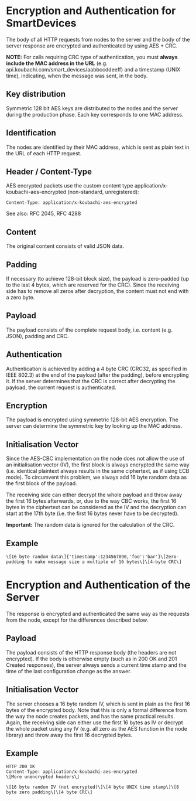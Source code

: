 # Encryption and Authentication for SmartDevices

The body of all HTTP requests from nodes to the server and the body of
the server response are encrypted and authenticated by using AES + CRC.

**NOTE:** For calls requiring CRC type of authentication, you must
**always include the MAC address in the URL** (e.g.
api.koubachi.com/smart\_devices/aabbccddeeff) and a timestamp (UNIX
time), indicating, when the message was sent, in the body.

## Key distribution

Symmetric 128 bit AES keys are distributed to the nodes and the server
during the production phase. Each key corresponds to one MAC address.

## Identification

The nodes are identified by their MAC address, which is sent as plain
text in the URL of each HTTP request.

## Header / Content-Type

AES encrypted packets use the custom content type
application/x-koubachi-aes-encrypted (non-standard, unregistered):

`Content-Type: application/x-koubachi-aes-encrypted`

See also: RFC 2045, RFC 4288

## Content

The original content consists of valid JSON data.

## Padding

If necessary (to achieve 128-bit block size), the payload is zero-padded
(up to the last 4 bytes, which are reserved for the CRC). Since the
receiving side has to remove all zeros after decryption, the content
must not end with a zero byte.

## Payload

The payload consists of the complete request body, i.e. content (e.g.
JSON), padding and CRC.

## Authentication

Authentication is achieved by adding a 4 byte CRC (CRC32, as specified
in IEEE 802.3) at the end of the payload (after the padding), before
encrypting it. If the server determines that the CRC is correct after
decrypting the payload, the current request is authenticated.

## Encryption

The payload is encrypted using symmetric 128-bit AES encryption. The
server can determine the symmetric key by looking up the MAC address.

## Initialisation Vector

Since the AES-CBC implementation on the node does not allow the use of
an initialisation vector (IV), the first block is always encrypted the
same way (i.e. identical plaintext always results in the same
ciphertext, as if using ECB mode). To circumvent this problem, we always
add 16 byte random data as the first block of the payload.

The receiving side can either decrypt the whole payload and throw away
the first 16 bytes afterwards, or, due to the way CBC works, the first
16 bytes in the ciphertext can be considered as the IV and the
decryption can start at the 17th byte (i.e. the first 16 bytes never
have to be decrypted).

**Important:** The random data is ignored for the calculation of the
CRC.

## Example

`\[16 byte random data\]{'timestamp':1234567890,'foo':'bar'}\[Zero-padding to make message size a multiple of 16 bytes\]\[4-byte CRC\]`

# Encryption and Authentication of the Server

The response is encrypted and authenticated the same way as the requests
from the node, except for the differences described below.

## Payload

The payload consists of the HTTP response body (the headers are not
encrypted). If the body is otherwise empty (such as in 200 OK and 201
Created responses), the server always sends a current time stamp and the
time of the last configuration change as the answer.

## Initialisation Vector

The server chooses a 16 byte random IV, which is sent in plain as the
first 16 bytes of the encrypted body. Note that this is only a formal
difference from the way the node creates packets, and has the same
practical results. Again, the receiving side can either use the first 16
bytes as IV or decrypt the whole packet using any IV (e.g. all zero as
the AES function in the node library) and throw away the first 16
decrypted bytes.

## Example

```
HTTP 200 OK
Content-Type: application/x-koubachi-aes-encrypted
\[More unencrypted headers\]

\[16 byte random IV (not encrypted)\]\[4 byte UNIX time stamp\]\[8 byte zero padding\]\[4 byte CRC\]
```
